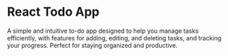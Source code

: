 # React Todo App

A simple and intuitive to-do app designed to help you manage tasks efficiently, with features for adding, editing, and deleting tasks, and tracking your progress. Perfect for staying organized and productive.